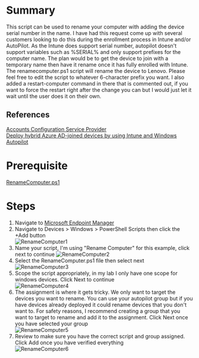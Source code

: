 # Summary
This script can be used to rename your computer with adding the device serial number in the name. I have had this request come up with several customers looking to do this during the enrollment process in Intune and/or AutoPilot. As the Intune does support serial number, autopilot doesn't support variables such as %SERIAL% and only support prefixes for the computer name. The plan would be to get the device to join with a temporary name then have it rename once it has fully enrolled with Intune. The renamecomputer.ps1 script will rename the device to Lenovo<serialnumber>. Please feel free to edit the script to whatever 6-character prefix you want. I also added a restart-computer command in there that is commented out, if you want to force the restart right after the change you can but I would just let it wait until the user does it on their own.

## References
[Accounts Configuration Service Provider](https://docs.microsoft.com/en-us/windows/client-management/mdm/accounts-csp)<BR>
[Deploy hybrid Azure AD-joined devices by using Intune and Windows Autopilot](https://docs.microsoft.com/en-us/mem/autopilot/windows-autopilot-hybrid)

# Prerequisite
[RenameComputer.ps1](https://github.com/mattnovitsch/M365/blob/main/RenameComputer/RenameComputer.ps1)

# Steps
1. Navigate to [Microsoft Endpoint Manager](https://endpoint.microsoft.com/)
2. Navigate to Devices > Windows > PowerShell Scripts then click the +Add button <br>
![RenameComputer1](https://user-images.githubusercontent.com/61195587/162959130-8f7bc63b-f91b-43d6-aa65-cb93876cd2fd.jpg)
3. Name your script, I'm using "Rename Computer" for this example, click next to continue
![RenameComputer2](https://user-images.githubusercontent.com/61195587/162959943-229cd6e9-c77b-404e-80e8-4b8f21297131.jpg)
4. Select the RenameComputer.ps1 file then select next <br> 
![RenameComputer3](https://user-images.githubusercontent.com/61195587/162960065-7a706844-5d5f-4247-9507-3bacdcbadab1.jpg)
5. Scope the script appropriately, in my lab I only have one scope for windows devices. Click Next to continue <br>
![RenameComputer4](https://user-images.githubusercontent.com/61195587/162960517-784793e4-17ef-44c7-bc01-7633f184df3a.jpg)
6. The assignment is where it gets tricky. We only want to target the devices you want to rename. You can use your autopilot group but if you have devices already deployed it could rename devices that you don't want to. For safety reasons, I recommend creating a group that you want to target to rename and add it to the assignment. Click Next once you have selected your group <br>
![RenameComputer5](https://user-images.githubusercontent.com/61195587/162961534-e7f57a6a-0cc2-485c-a8d3-5396dede1167.jpg)
7. Review to make sure you have the correct script and group assigned. Click Add once you have verified everything <br>
![RenameComputer6](https://user-images.githubusercontent.com/61195587/162961730-10896e12-6147-4ac9-aa8f-86f4ab23a1fe.jpg)

